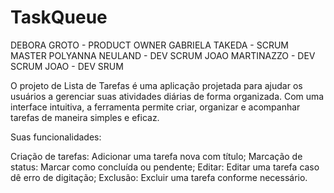 # TaskQueue
DEBORA GROTO - PRODUCT OWNER
GABRIELA TAKEDA - SCRUM MASTER
POLYANNA NEULAND - DEV SCRUM
JOAO MARTINAZZO - DEV SCRUM
JOAO - DEV SRUM

O projeto de Lista de Tarefas é uma aplicação projetada para ajudar os usuários a gerenciar suas atividades diárias de forma organizada. Com uma interface intuitiva, a ferramenta permite criar, organizar e acompanhar tarefas de maneira simples e eficaz.

Suas funcionalidades:

Criação de tarefas: Adicionar uma tarefa nova com título;
Marcação de status: Marcar como concluída ou pendente;
Editar: Editar uma tarefa caso dê erro de digitação;
Exclusão: Excluir uma tarefa conforme necessário.